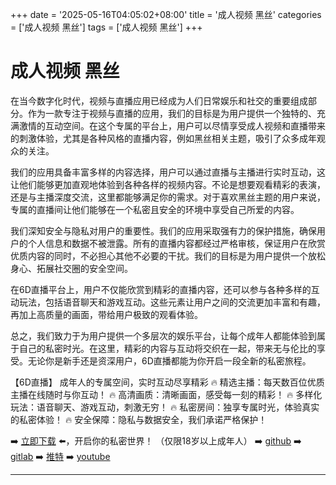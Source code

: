 +++
date = '2025-05-16T04:05:02+08:00'
title = '成人视频 黑丝'
categories = ['成人视频 黑丝']
tags = ['成人视频 黑丝']
+++

# 成人视频 黑丝

在当今数字化时代，视频与直播应用已经成为人们日常娱乐和社交的重要组成部分。作为一款专注于视频与直播的应用，我们的目标是为用户提供一个独特的、充满激情的互动空间。在这个专属的平台上，用户可以尽情享受成人视频和直播带来的刺激体验，尤其是各种风格的直播内容，例如黑丝相关主题，吸引了众多成年观众的关注。

我们的应用具备丰富多样的内容选择，用户可以通过直播与主播进行实时互动，这让他们能够更加直观地体验到各种各样的视频内容。不论是想要观看精彩的表演，还是与主播深度交流，这里都能够满足你的需求。对于喜欢黑丝主题的用户来说，专属的直播间让他们能够在一个私密且安全的环境中享受自己所爱的内容。

我们深知安全与隐私对用户的重要性。我们的应用采取强有力的保护措施，确保用户的个人信息和数据不被泄露。所有的直播内容都经过严格审核，保证用户在欣赏优质内容的同时，不必担心其他不必要的干扰。我们的目标是为用户提供一个放松身心、拓展社交圈的安全空间。

在6D直播平台上，用户不仅能欣赏到精彩的直播内容，还可以参与各种多样的互动玩法，包括语音聊天和游戏互动。这些元素让用户之间的交流更加丰富和有趣，再加上高质量的画面，带给用户极致的观看体验。

总之，我们致力于为用户提供一个多层次的娱乐平台，让每个成年人都能体验到属于自己的私密时光。在这里，精彩的内容与互动将交织在一起，带来无与伦比的享受。无论你是新手还是资深用户，6D直播都能为你开启一段全新的私密旅程。

【6D直播】
成年人的专属空间，实时互动尽享精彩
🔥 精选主播：每天数百位优质主播在线随时与你互动！
🔥 高清画质：清晰画面，感受每一刻的精彩！
🔥 多样化玩法：语音聊天、游戏互动，刺激无穷！
🔥 私密房间：独享专属时光，体验真实的私密体验！
🔥 安全保障：隐私与数据安全，我们承诺严格保护！

➡️ [立即下载](https://down123.s3.ap-east-1.amazonaws.com/index.html?channelCode=blog) ⬅️，开启你的私密世界！
（仅限18岁以上成年人）
➡️ [github](https://aldult-live.github.io/)
➡️ [gitlab](https://seo-09598d.gitlab.io/)
➡️ [推特](https://x.com/wegame33)
➡️ [youtube](https://www.youtube.com/@6Dlive)

---

